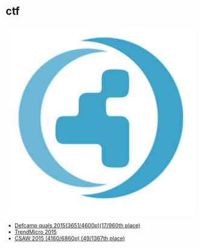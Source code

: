 # ctf

![](./logo.png)

* [Defcamp quals 2015(3651/4600p)(17/960th place)](2015-10-02-dctf)
* [TrendMicro 2015](2015-09-26-trendmicro)
* [CSAW 2015 (4160/6860p) (49/1367th place)](2015-09-16-csaw)
